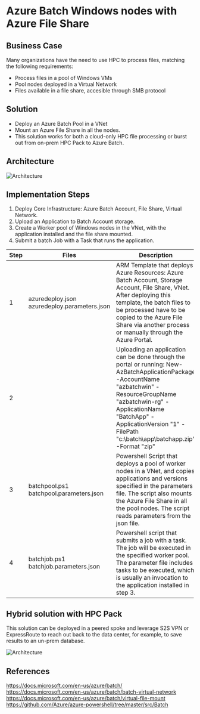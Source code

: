 # Azure Batch Windows nodes with Azure File Share
## Business Case
Many organizations have the need to use HPC to process files, matching the following requirements:
* Process files in a pool of Windows VMs
* Pool nodes deployed in a Virtual Network
* Files available in a file share, accesible through SMB protocol
## Solution
* Deploy an Azure Batch Pool in a VNet
* Mount an Azure File Share in all the nodes.
* This solution works for both a cloud-only HPC file processing or burst out from on-prem HPC Pack to Azure Batch.
## Architecture
![Architecture](https://storagegomez.blob.core.windows.net/public/images/azbatchwin.png)
## Implementation Steps
1. Deploy Core Infrastructure: Azure Batch Account, File Share, Virtual Network.
2. Upload an Application to Batch Account storage.
3. Create a Worker pool of Windows nodes in the VNet, with the application installed and the file share mounted.
4. Submit a batch Job with a Task that runs the application.

Step | Files | Description 
------------ | ------------- | -------------
1 | azuredeploy.json  azuredeploy.parameters.json | ARM Template that deploys Azure Resources: Azure Batch Account, Storage Account, File Share, VNet.  After deploying this template, the batch files to be processed have to be copied to the Azure File Share via another process or manually through the Azure Portal.
2 | | Uploading an application can be done through the portal or running: New-AzBatchApplicationPackage -AccountName "azbatchwin" -ResourceGroupName "azbatchwin-rg" -ApplicationName "BatchApp" -ApplicationVersion "1" -FilePath "c:\batch\app\batchapp.zip" -Format "zip"
3 | batchpool.ps1  batchpool.parameters.json | Powershell Script that deploys a pool of worker nodes in a VNet, and copies applications and versions specified in the parameters file. The script also mounts the Azure File Share in all the pool nodes. The script reads parameters from the json file.
4 | batchjob.ps1 batchjob.parameters.json | Powershell script that submits a job with a task. The job will be executed in the specified worker pool. The parameter file includes tasks to be executed, which is usually an invocation to the application installed in step 3.

## Hybrid solution with HPC Pack
This solution can be deployed in a peered spoke and leverage S2S VPN or ExpressRoute to reach out back to the data center, for example, to save results to an un-prem database.

![Architecture](https://storagegomez.blob.core.windows.net/public/images/hybrid.png)

## References
https://docs.microsoft.com/en-us/azure/batch/
https://docs.microsoft.com/en-us/azure/batch/batch-virtual-network
https://docs.microsoft.com/en-us/azure/batch/virtual-file-mount
https://github.com/Azure/azure-powershell/tree/master/src/Batch

